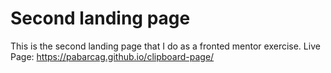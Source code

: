 # Second landing page
This is the second landing page that I do as a fronted mentor exercise.
Live Page: https://pabarcag.github.io/clipboard-page/
